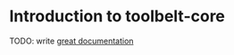 # Introduction to toolbelt-core

TODO: write [great documentation](http://jacobian.org/writing/what-to-write/)
